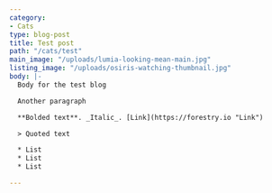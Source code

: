 ```yaml
---
category:
- Cats
type: blog-post
title: Test post
path: "/cats/test"
main_image: "/uploads/lumia-looking-mean-main.jpg"
listing_image: "/uploads/osiris-watching-thumbnail.jpg"
body: |-
  Body for the test blog

  Another paragraph

  **Bolded text**. _Italic_. [Link](https://forestry.io "Link")

  > Quoted text

  * List
  * List
  * List

---
```

